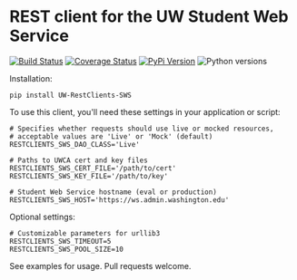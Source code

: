 # REST client for the UW Student Web Service

[![Build Status](https://github.com/uw-it-aca/uw-restclients-sws/workflows/tests/badge.svg?branch=master)](https://github.com/uw-it-aca/uw-restclients-sws/actions)
[![Coverage Status](https://coveralls.io/repos/github/uw-it-aca/uw-restclients-sws/badge.svg?branch=master)](https://coveralls.io/github/uw-it-aca/uw-restclients-sws?branch=master)
[![PyPi Version](https://img.shields.io/pypi/v/uw-restclients-sws.svg)](https://pypi.python.org/pypi/uw-restclients-sws)
![Python versions](https://img.shields.io/pypi/pyversions/uw-restclients-sws.svg)

Installation:

    pip install UW-RestClients-SWS

To use this client, you'll need these settings in your application or script:

    # Specifies whether requests should use live or mocked resources,
    # acceptable values are 'Live' or 'Mock' (default)
    RESTCLIENTS_SWS_DAO_CLASS='Live'

    # Paths to UWCA cert and key files
    RESTCLIENTS_SWS_CERT_FILE='/path/to/cert'
    RESTCLIENTS_SWS_KEY_FILE='/path/to/key'

    # Student Web Service hostname (eval or production)
    RESTCLIENTS_SWS_HOST='https://ws.admin.washington.edu'

Optional settings:

    # Customizable parameters for urllib3
    RESTCLIENTS_SWS_TIMEOUT=5
    RESTCLIENTS_SWS_POOL_SIZE=10

See examples for usage.  Pull requests welcome.
